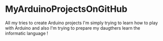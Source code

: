 # MyArduinoProjectsOnGitHub
All my tries to create Arduino projects
I'm simply trying to learn how to play with Arduino and also I'm trying to prepare my daugthers learn the informatic language !

